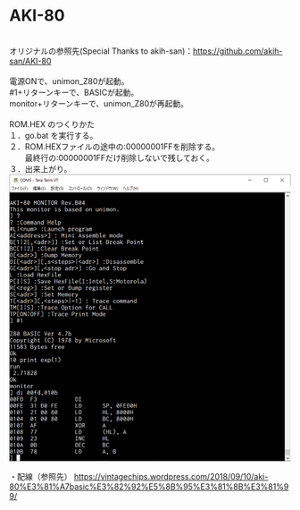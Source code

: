# AKI-80
\
オリジナルの参照先(Special Thanks to akih-san)：https://github.com/akih-san/AKI-80
\
\
電源ONで、unimon_Z80が起動。
\
 #1+リターンキーで、BASICが起動。
\
monitor+リターンキーで、unimon_Z80が再起動。
\
\
ROM.HEX のつくりかた
\
１．go.bat を実行する。
\
２．ROM.HEXファイルの途中の:00000001FFを削除する。
\
　　最終行の:00000001FFだけ削除しないで残しておく。
\
３．出来上がり。
\
![AKI-80, unimon_Z80](https://github.com/kadokuratsuyoshi/retro_computing/blob/main/AKI-80/AKI80mon_RevB04.png)


・配線（参照先）
https://vintagechips.wordpress.com/2018/09/10/aki-80%E3%81%A7basic%E3%82%92%E5%8B%95%E3%81%8B%E3%81%99/
